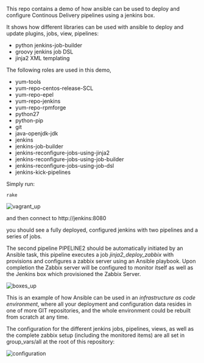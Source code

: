 This repo contains a demo of how ansible can be used to deploy and configure Continous Delivery pipelines using
a jenkins box.

It shows how different libraries can be used with ansible to deploy and update plugins, jobs, view, pipelines:

* python jenkins-job-builder
* groovy jenkins job DSL
* jinja2 XML templating


The following roles are used in this demo,

* yum-tools
* yum-repo-centos-release-SCL
* yum-repo-epel
* yum-repo-jenkins
* yum-repo-rpmforge
* python27
* python-pip
* git
* java-openjdk-jdk
* jenkins
* jenkins-job-builder
* jenkins-reconfigure-jobs-using-jinja2
* jenkins-reconfigure-jobs-using-job-builder
* jenkins-reconfigure-jobs-using-job-dsl
* jenkins-kick-pipelines

Simply run:

    rake

![vagrant_up](https://github.com/Azulinho/ansible-jenkins-showcase/raw/master/videos/part1.gif)

and then connect to http://jenkins:8080

you should see a fully deployed, configured jenkins with two pipelines and a series of jobs.

The second pipeline PIPELINE2 should be automatically initiated by an Ansible task,
this pipeline executes a job *jinja2_deploy_zabbix* with provisions and configures a zabbix server using an Ansible playbook.
Upon completion the Zabbix server will be configured to monitor itself as well as the Jenkins box which provisioned the Zabbix Server.


![boxes_up](https://github.com/Azulinho/ansible-jenkins-showcase/raw/master/videos/part2.gif)


This is an example of how Ansible can be used in an *infrastructure as code environment*,
where all your deployment and configuration data resides in one of more GIT repositories, and the whole environment could be rebuilt from scratch at any time.


The configuration for the different jenkins jobs, pipelines, views,
as well as the complete zabbix setup (including the monitored items) are all set in group_vars/all at the root of this repository:

![configuration](https://github.com/Azulinho/ansible-jenkins-showcase/raw/master/videos/part0.gif)